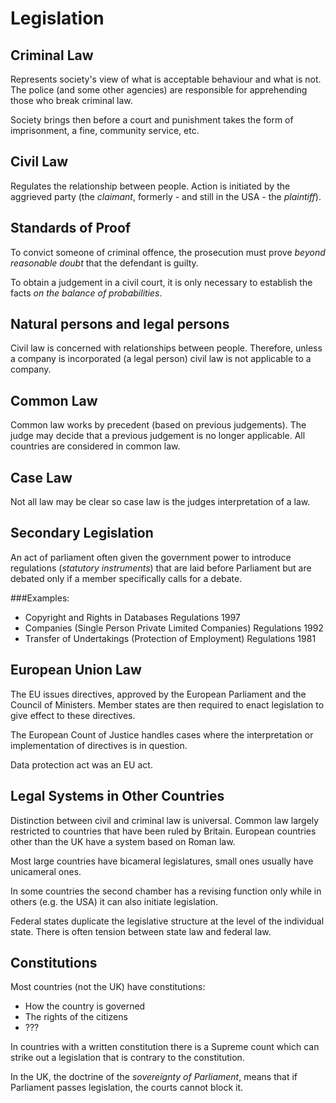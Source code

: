 Legislation
===========



Criminal Law
------------
Represents society's view of what is acceptable behaviour and what is not. The police (and some 
other agencies) are responsible for apprehending those who break criminal law.

Society brings then before a court and punishment takes the form of imprisonment, a fine, 
community service, etc.


Civil Law
---------
Regulates the relationship between people. Action is initiated by the aggrieved party (the 
*claimant*, formerly - and still in the USA - the *plaintiff*).


Standards of Proof
------------------
To convict someone of criminal offence, the prosecution must prove *beyond reasonable doubt* that
the defendant is guilty.

To obtain a judgement in a civil court, it is only necessary to establish the facts *on the 
balance of probabilities*.


Natural persons and legal persons
---------------------------------
Civil law is concerned with relationships between people. Therefore, unless a company is 
incorporated (a legal person) civil law is not applicable to a company.


Common Law
----------
Common law works by precedent (based on previous judgements). The judge may decide that a previous
judgement is no longer applicable. All countries are considered in common law.


Case Law
--------
Not all law may be clear so case law is the judges interpretation of a law.


Secondary Legislation
---------------------

An act of parliament often given the government power to introduce regulations (*statutory 
instruments*) that are laid before Parliament but are debated only if a member specifically calls 
for a debate.

###Examples:

* Copyright and Rights in Databases Regulations 1997
* Companies (Single Person Private Limited Companies) Regulations 1992
* Transfer of Undertakings (Protection of Employment) Regulations 1981


European Union Law
------------------

The EU issues directives, approved by the European Parliament and the Council of Ministers. Member states are then required to enact legislation to give effect to these directives.

The European Count of Justice handles cases where the interpretation or implementation of directives is in question.

Data protection act was an EU act.


Legal Systems in Other Countries
--------------------------------

Distinction between civil and criminal law is universal. Common law largely restricted to countries that have been ruled by Britain. European countries other than the UK have a system based on Roman law.

Most large countries have bicameral legislatures, small ones usually have unicameral ones.

In some countries the second chamber has a revising function only while in others (e.g. the USA) it can also initiate legislation.

Federal states duplicate the legislative structure at the level of the individual state. There is often tension between state law and federal law.


Constitutions
-------------


Most countries (not the UK) have constitutions:

* How the country is governed
* The rights of the citizens
* ???

In countries with a written constitution there is a Supreme count which can strike out a legislation that is contrary to the constitution.

In the UK, the doctrine of the *sovereignty of Parliament*, means that if Parliament passes legislation, the courts cannot block it.


